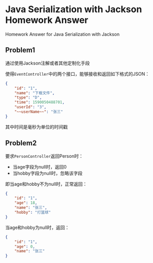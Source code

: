 # Java Serialization with Jackson Homework Answer

Homework Answer for Java Serialization with Jackson

## Problem1

通过使用Jackson注解或者其他定制化手段

使得`EventController`中的两个接口，能够接收和返回如下格式的JSON：

```json
{
    "id": "1",
    "name": "下载文件",
    "type": "D",
    "time": 1590050488701,
    "userId": "3",
    "~~userName~~": "张三"
}
```

其中时间是毫秒为单位的时间戳

## Problem2

要求`PersonController`返回Person时：
- 当age字段为null时，返回0
- 当hobby字段为null时，忽略该字段

即当age和hobby不为null时，正常返回：
```json
{
    "id": "1",
    "age": 18,
    "name": "张三",
    "hobby": "打篮球"
}
```

当age和hobby为null时，返回：
```json
{
    "id": "1",
    "age": 0,
    "name": "张三"
}
```

